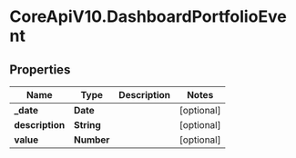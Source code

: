 # CoreApiV10.DashboardPortfolioEvent

## Properties
Name | Type | Description | Notes
------------ | ------------- | ------------- | -------------
**_date** | **Date** |  | [optional] 
**description** | **String** |  | [optional] 
**value** | **Number** |  | [optional] 


